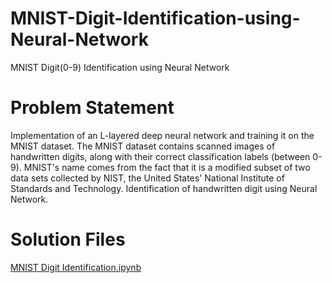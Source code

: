 # MNIST-Digit-Identification-using-Neural-Network
MNIST Digit(0-9) Identification using Neural Network

# Problem Statement
Implementation of an L-layered deep neural network and training it on the MNIST dataset. The MNIST dataset contains scanned images of handwritten digits, along with their correct classification labels (between 0-9). MNIST's name comes from the fact that it is a modified subset of two data sets collected by NIST, the United States' National Institute of Standards and Technology. Identification of handwritten digit using Neural Network.

# Solution Files
[MNIST Digit Identification.ipynb](https://github.com/BurnwalAmardeep/MNIST-Digit-Identification-using-Neural-Network/blob/master/MNIST%20Digit%20Identification.ipynb)
 
